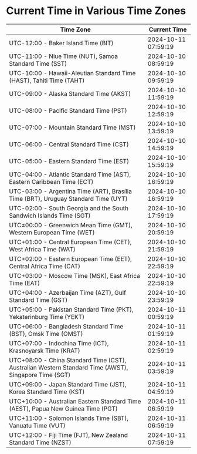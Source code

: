 # Current Time in Various Time Zones

| Time Zone | Current Time |
|-----------|--------------|
| UTC-12:00 - Baker Island Time (BIT) | 2024-10-11 07:59:19 |
| UTC-11:00 - Niue Time (NUT), Samoa Standard Time (SST) | 2024-10-10 08:59:19 |
| UTC-10:00 - Hawaii-Aleutian Standard Time (HAST), Tahiti Time (TAHT) | 2024-10-10 09:59:19 |
| UTC-09:00 - Alaska Standard Time (AKST) | 2024-10-10 11:59:19 |
| UTC-08:00 - Pacific Standard Time (PST) | 2024-10-10 12:59:19 |
| UTC-07:00 - Mountain Standard Time (MST) | 2024-10-10 13:59:19 |
| UTC-06:00 - Central Standard Time (CST) | 2024-10-10 14:59:19 |
| UTC-05:00 - Eastern Standard Time (EST) | 2024-10-10 15:59:19 |
| UTC-04:00 - Atlantic Standard Time (AST), Eastern Caribbean Time (ECT) | 2024-10-10 16:59:19 |
| UTC-03:00 - Argentina Time (ART), Brasília Time (BRT), Uruguay Standard Time (UYT) | 2024-10-10 16:59:19 |
| UTC-02:00 - South Georgia and the South Sandwich Islands Time (SGT) | 2024-10-10 17:59:19 |
| UTC±00:00 - Greenwich Mean Time (GMT), Western European Time (WET) | 2024-10-10 20:59:19 |
| UTC+01:00 - Central European Time (CET), West Africa Time (WAT) | 2024-10-10 21:59:19 |
| UTC+02:00 - Eastern European Time (EET), Central Africa Time (CAT) | 2024-10-10 22:59:19 |
| UTC+03:00 - Moscow Time (MSK), East Africa Time (EAT) | 2024-10-10 22:59:19 |
| UTC+04:00 - Azerbaijan Time (AZT), Gulf Standard Time (GST) | 2024-10-10 23:59:19 |
| UTC+05:00 - Pakistan Standard Time (PKT), Yekaterinburg Time (YEKT) | 2024-10-11 00:59:19 |
| UTC+06:00 - Bangladesh Standard Time (BST), Omsk Time (OMST) | 2024-10-11 01:59:19 |
| UTC+07:00 - Indochina Time (ICT), Krasnoyarsk Time (KRAT) | 2024-10-11 02:59:19 |
| UTC+08:00 - China Standard Time (CST), Australian Western Standard Time (AWST), Singapore Time (SGT) | 2024-10-11 03:59:19 |
| UTC+09:00 - Japan Standard Time (JST), Korea Standard Time (KST) | 2024-10-11 04:59:19 |
| UTC+10:00 - Australian Eastern Standard Time (AEST), Papua New Guinea Time (PGT) | 2024-10-11 06:59:19 |
| UTC+11:00 - Solomon Islands Time (SBT), Vanuatu Time (VUT) | 2024-10-11 06:59:19 |
| UTC+12:00 - Fiji Time (FJT), New Zealand Standard Time (NZST) | 2024-10-11 07:59:19 |
